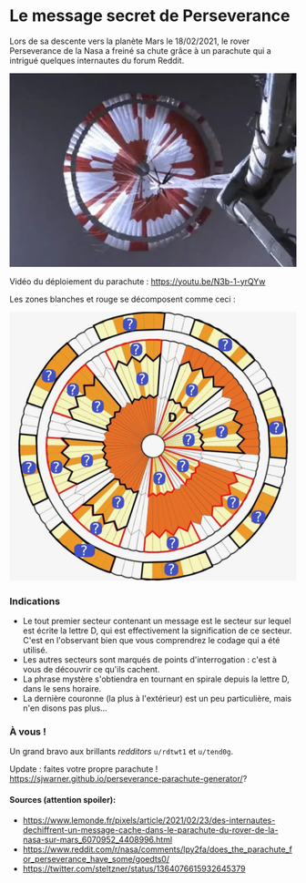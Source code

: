 # Le message secret de Perseverance

Lors de sa descente vers la planète Mars le 18/02/2021, le rover Perseverance de la Nasa a freiné sa chute grâce à un parachute qui a intrigué quelques internautes du forum Reddit.

![](data/mars/real.png)

Vidéo du déploiement du parachute : https://youtu.be/N3b-1-yrQYw

Les zones blanches et rouge se décomposent comme ceci :

![](data/mars/modele.png)


### Indications

- Le tout premier secteur contenant un message est le secteur sur lequel est écrite la lettre D, qui est effectivement la signification de ce secteur. C'est en l'observant bien que vous comprendrez le codage qui a été utilisé.
- Les autres secteurs sont marqués de points d'interrogation : c'est à vous de découvrir ce qu'ils cachent.
- La phrase mystère s'obtiendra en tournant en spirale depuis la lettre D, dans le sens horaire.
- La dernière couronne (la plus à l'extérieur) est un peu particulière, mais n'en disons pas plus...

### À vous !







Un grand bravo aux brillants _redditors_ ```u/rdtwt1``` et ```u/tend0g```.


Update : faites votre propre parachute !
https://sjwarner.github.io/perseverance-parachute-generator/?



#### Sources (attention spoiler):
- https://www.lemonde.fr/pixels/article/2021/02/23/des-internautes-dechiffrent-un-message-cache-dans-le-parachute-du-rover-de-la-nasa-sur-mars_6070952_4408996.html
- https://www.reddit.com/r/nasa/comments/lpy2fa/does_the_parachute_for_perseverance_have_some/goedts0/
- https://twitter.com/steltzner/status/1364076615932645379


